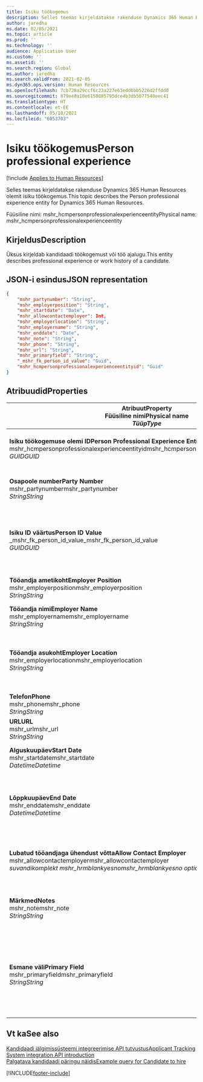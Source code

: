 ```yaml
---
title: Isiku töökogemus
description: Selles teemas kirjeldatakse rakenduse Dynamics 365 Human Resources olemit isiku töökogemus.
author: jaredha
ms.date: 02/05/2021
ms.topic: article
ms.prod: ''
ms.technology: ''
audience: Application User
ms.custom: ''
ms.assetid: ''
ms.search.region: Global
ms.author: jaredha
ms.search.validFrom: 2021-02-05
ms.dyn365.ops.version: Human Resources
ms.openlocfilehash: 7cb728a29ccf6c23a227e63edd6bb5226d2ffdd0
ms.sourcegitcommit: 879ee8a10e6158885795dce4b3db5077540eec41
ms.translationtype: HT
ms.contentlocale: et-EE
ms.lasthandoff: 05/18/2021
ms.locfileid: "6053703"
---
```

# <a name="person-professional-experience"></a><span data-ttu-id="94fb6-103">Isiku töökogemus</span><span class="sxs-lookup"><span data-stu-id="94fb6-103">Person professional experience</span></span>

[!include [Applies to Human Resources](../includes/applies-to-hr.md)]

<span data-ttu-id="94fb6-104">Selles teemas kirjeldatakse rakenduse Dynamics 365 Human Resources olemit isiku töökogemus.</span><span class="sxs-lookup"><span data-stu-id="94fb6-104">This topic describes the Person professional experience entity for Dynamics 365 Human Resources.</span></span>

<span data-ttu-id="94fb6-105">Füüsiline nimi: mshr_hcmpersonprofessionalexperienceentity</span><span class="sxs-lookup"><span data-stu-id="94fb6-105">Physical name: mshr_hcmpersonprofessionalexperienceentity</span></span>

## <a name="description"></a><span data-ttu-id="94fb6-106">Kirjeldus</span><span class="sxs-lookup"><span data-stu-id="94fb6-106">Description</span></span>

<span data-ttu-id="94fb6-107">Üksus kirjeldab kandidaadi töökogemust või töö ajalugu.</span><span class="sxs-lookup"><span data-stu-id="94fb6-107">This entity describes professional experience or work history of a candidate.</span></span>

## <a name="json-representation"></a><span data-ttu-id="94fb6-108">JSON-i esindus</span><span class="sxs-lookup"><span data-stu-id="94fb6-108">JSON representation</span></span>

```json
{
    "mshr_partynumber": "String",
    "mshr_employerposition": "String",
    "mshr_startdate": "Date",
    "mshr_allowcontactemployer": Int,
    "mshr_employerlocation": "String",
    "mshr_employername": "String",
    "mshr_enddate": "Date",
    "mshr_note": "String",
    "mshr_phone": "String",
    "mshr_url": "String",
    "mshr_primaryfield": "String",
    "_mshr_fk_person_id_value": "Guid",
    "mshr_hcmpersonprofessionalexperienceentityid": "Guid"
}
```

## <a name="properties"></a><span data-ttu-id="94fb6-109">Atribuudid</span><span class="sxs-lookup"><span data-stu-id="94fb6-109">Properties</span></span>

| <span data-ttu-id="94fb6-110">Atribuut</span><span class="sxs-lookup"><span data-stu-id="94fb6-110">Property</span></span><br><span data-ttu-id="94fb6-111">**Füüsiline nimi**</span><span class="sxs-lookup"><span data-stu-id="94fb6-111">**Physical name**</span></span><br><span data-ttu-id="94fb6-112">**_Tüüp_**</span><span class="sxs-lookup"><span data-stu-id="94fb6-112">**_Type_**</span></span> | <span data-ttu-id="94fb6-113">Kasuta</span><span class="sxs-lookup"><span data-stu-id="94fb6-113">Use</span></span> | <span data-ttu-id="94fb6-114">Kirjeldus</span><span class="sxs-lookup"><span data-stu-id="94fb6-114">Description</span></span> |
| --- | --- | --- |
| <span data-ttu-id="94fb6-115">**Isiku töökogemuse olemi ID**</span><span class="sxs-lookup"><span data-stu-id="94fb6-115">**Person Professional Experience Entity ID**</span></span><br><span data-ttu-id="94fb6-116">mshr_hcmpersonprofessionalexperienceentityid</span><span class="sxs-lookup"><span data-stu-id="94fb6-116">mshr_hcmpersonprofessionalexperienceentityid</span></span><br><span data-ttu-id="94fb6-117">*GUID*</span><span class="sxs-lookup"><span data-stu-id="94fb6-117">*GUID*</span></span> | <span data-ttu-id="94fb6-118">Kirjutuskaitstud</span><span class="sxs-lookup"><span data-stu-id="94fb6-118">Read-only</span></span><br><span data-ttu-id="94fb6-119">Nõutav</span><span class="sxs-lookup"><span data-stu-id="94fb6-119">Required</span></span> | <span data-ttu-id="94fb6-120">Olemi kirje süsteemi loodud kordumatu identifikaator.</span><span class="sxs-lookup"><span data-stu-id="94fb6-120">System-generated unique identifier for the entity record.</span></span> |
| <span data-ttu-id="94fb6-121">**Osapoole number**</span><span class="sxs-lookup"><span data-stu-id="94fb6-121">**Party Number**</span></span><br><span data-ttu-id="94fb6-122">mshr_partynumber</span><span class="sxs-lookup"><span data-stu-id="94fb6-122">mshr_partynumber</span></span><br><span data-ttu-id="94fb6-123">*String*</span><span class="sxs-lookup"><span data-stu-id="94fb6-123">*String*</span></span> | <span data-ttu-id="94fb6-124">Loe/kirjuta</span><span class="sxs-lookup"><span data-stu-id="94fb6-124">Read/write</span></span><br><span data-ttu-id="94fb6-125">Nõutav</span><span class="sxs-lookup"><span data-stu-id="94fb6-125">Required</span></span> | <span data-ttu-id="94fb6-126">Kandidaadi isikukirje kordumatu identifikaator.</span><span class="sxs-lookup"><span data-stu-id="94fb6-126">Unique identifier of the person record for the candidate.</span></span> |
| <span data-ttu-id="94fb6-127">**Isiku ID väärtus**</span><span class="sxs-lookup"><span data-stu-id="94fb6-127">**Person ID Value**</span></span><br><span data-ttu-id="94fb6-128">_mshr_fk_person_id_value</span><span class="sxs-lookup"><span data-stu-id="94fb6-128">_mshr_fk_person_id_value</span></span><br><span data-ttu-id="94fb6-129">*GUID*</span><span class="sxs-lookup"><span data-stu-id="94fb6-129">*GUID*</span></span> | <span data-ttu-id="94fb6-130">Kirjutuskaitstud</span><span class="sxs-lookup"><span data-stu-id="94fb6-130">Read-only</span></span><br><span data-ttu-id="94fb6-131">Nõutav</span><span class="sxs-lookup"><span data-stu-id="94fb6-131">Required</span></span><br><span data-ttu-id="94fb6-132">Võõrvõti: mshr_dirpersonentityid olemile mshr_dirpersonentity</span><span class="sxs-lookup"><span data-stu-id="94fb6-132">Foreign key: mshr_dirpersonentityid of mshr_dirpersonentity</span></span> | <span data-ttu-id="94fb6-133">Isiku olemi kirje süsteemi loodud kordumatu identifikaator.</span><span class="sxs-lookup"><span data-stu-id="94fb6-133">System-generated unique identifier of the person entity record.</span></span> |
| <span data-ttu-id="94fb6-134">**Tööandja ametikoht**</span><span class="sxs-lookup"><span data-stu-id="94fb6-134">**Employer Position**</span></span><br><span data-ttu-id="94fb6-135">mshr_employerposition</span><span class="sxs-lookup"><span data-stu-id="94fb6-135">mshr_employerposition</span></span><br><span data-ttu-id="94fb6-136">*String*</span><span class="sxs-lookup"><span data-stu-id="94fb6-136">*String*</span></span> | <span data-ttu-id="94fb6-137">Loe/kirjuta</span><span class="sxs-lookup"><span data-stu-id="94fb6-137">Read/write</span></span><br><span data-ttu-id="94fb6-138">Nõutav</span><span class="sxs-lookup"><span data-stu-id="94fb6-138">Required</span></span> | <span data-ttu-id="94fb6-139">Kandidaadi ametinimetus töösuhte ajal.</span><span class="sxs-lookup"><span data-stu-id="94fb6-139">The position title held by the candidate while under employment.</span></span> |
| <span data-ttu-id="94fb6-140">**Tööandja nimi**</span><span class="sxs-lookup"><span data-stu-id="94fb6-140">**Employer Name**</span></span><br><span data-ttu-id="94fb6-141">mshr_employername</span><span class="sxs-lookup"><span data-stu-id="94fb6-141">mshr_employername</span></span><br><span data-ttu-id="94fb6-142">*String*</span><span class="sxs-lookup"><span data-stu-id="94fb6-142">*String*</span></span> | <span data-ttu-id="94fb6-143">Loe/kirjuta</span><span class="sxs-lookup"><span data-stu-id="94fb6-143">Read/write</span></span><br><span data-ttu-id="94fb6-144">Nõutav</span><span class="sxs-lookup"><span data-stu-id="94fb6-144">Required</span></span> | <span data-ttu-id="94fb6-145">Tööandja nimi.</span><span class="sxs-lookup"><span data-stu-id="94fb6-145">The name of the employer.</span></span> |
| <span data-ttu-id="94fb6-146">**Tööandja asukoht**</span><span class="sxs-lookup"><span data-stu-id="94fb6-146">**Employer Location**</span></span><br><span data-ttu-id="94fb6-147">mshr_employerlocation</span><span class="sxs-lookup"><span data-stu-id="94fb6-147">mshr_employerlocation</span></span><br><span data-ttu-id="94fb6-148">*String*</span><span class="sxs-lookup"><span data-stu-id="94fb6-148">*String*</span></span> | <span data-ttu-id="94fb6-149">Loe/kirjuta</span><span class="sxs-lookup"><span data-stu-id="94fb6-149">Read/write</span></span><br><span data-ttu-id="94fb6-150">Valikuline</span><span class="sxs-lookup"><span data-stu-id="94fb6-150">Optional</span></span> | <span data-ttu-id="94fb6-151">Tööandja asukoht.</span><span class="sxs-lookup"><span data-stu-id="94fb6-151">The employer’s location.</span></span> <span data-ttu-id="94fb6-152">Maksimaalne pikkus: 60.</span><span class="sxs-lookup"><span data-stu-id="94fb6-152">Max length: 60.</span></span> <span data-ttu-id="94fb6-153">Konkreetset vormingut pole määratletud ega nõutud.</span><span class="sxs-lookup"><span data-stu-id="94fb6-153">No specific format defined or required.</span></span> |
| <span data-ttu-id="94fb6-154">**Telefon**</span><span class="sxs-lookup"><span data-stu-id="94fb6-154">**Phone**</span></span><br><span data-ttu-id="94fb6-155">mshr_phone</span><span class="sxs-lookup"><span data-stu-id="94fb6-155">mshr_phone</span></span><br><span data-ttu-id="94fb6-156">*String*</span><span class="sxs-lookup"><span data-stu-id="94fb6-156">*String*</span></span> | <span data-ttu-id="94fb6-157">Loe/kirjuta</span><span class="sxs-lookup"><span data-stu-id="94fb6-157">Read/write</span></span><br><span data-ttu-id="94fb6-158">Valikuline</span><span class="sxs-lookup"><span data-stu-id="94fb6-158">Optional</span></span> | <span data-ttu-id="94fb6-159">Tööandja telefoninumber.</span><span class="sxs-lookup"><span data-stu-id="94fb6-159">The employer’s phone number.</span></span> |
| <span data-ttu-id="94fb6-160">**URL**</span><span class="sxs-lookup"><span data-stu-id="94fb6-160">**URL**</span></span><br><span data-ttu-id="94fb6-161">mshr_url</span><span class="sxs-lookup"><span data-stu-id="94fb6-161">mshr_url</span></span><br><span data-ttu-id="94fb6-162">*String*</span><span class="sxs-lookup"><span data-stu-id="94fb6-162">*String*</span></span> | <span data-ttu-id="94fb6-163">Loe/kirjuta</span><span class="sxs-lookup"><span data-stu-id="94fb6-163">Read/write</span></span><br><span data-ttu-id="94fb6-164">Valikuline</span><span class="sxs-lookup"><span data-stu-id="94fb6-164">Optional</span></span> | <span data-ttu-id="94fb6-165">Tööandja veebisaidi URL.</span><span class="sxs-lookup"><span data-stu-id="94fb6-165">The URL of the employer’s website.</span></span> |
| <span data-ttu-id="94fb6-166">**Alguskuupäev**</span><span class="sxs-lookup"><span data-stu-id="94fb6-166">**Start Date**</span></span><br><span data-ttu-id="94fb6-167">mshr_startdate</span><span class="sxs-lookup"><span data-stu-id="94fb6-167">mshr_startdate</span></span><br><span data-ttu-id="94fb6-168">*Datetime*</span><span class="sxs-lookup"><span data-stu-id="94fb6-168">*Datetime*</span></span> | <span data-ttu-id="94fb6-169">Loe/kirjuta</span><span class="sxs-lookup"><span data-stu-id="94fb6-169">Read/write</span></span><br><span data-ttu-id="94fb6-170">Nõutav</span><span class="sxs-lookup"><span data-stu-id="94fb6-170">Required</span></span> | <span data-ttu-id="94fb6-171">Kandidaadi tööhõive alguskuupäev.</span><span class="sxs-lookup"><span data-stu-id="94fb6-171">The start date of the candidate’s employment.</span></span> |
| <span data-ttu-id="94fb6-172">**Lõppkuupäev**</span><span class="sxs-lookup"><span data-stu-id="94fb6-172">**End Date**</span></span><br><span data-ttu-id="94fb6-173">mshr_enddate</span><span class="sxs-lookup"><span data-stu-id="94fb6-173">mshr_enddate</span></span><br><span data-ttu-id="94fb6-174">*Datetime*</span><span class="sxs-lookup"><span data-stu-id="94fb6-174">*Datetime*</span></span> | <span data-ttu-id="94fb6-175">Loe/kirjuta</span><span class="sxs-lookup"><span data-stu-id="94fb6-175">Read/write</span></span><br><span data-ttu-id="94fb6-176">Valikuline</span><span class="sxs-lookup"><span data-stu-id="94fb6-176">Optional</span></span> | <span data-ttu-id="94fb6-177">Kandidaadi töösuhte lõppkuupäev ehk nullväärtus, kui kandidaat töötab endiselt siin.</span><span class="sxs-lookup"><span data-stu-id="94fb6-177">The end date of the candidate’s employment, or null if the candidate is still employed here.</span></span> |
| <span data-ttu-id="94fb6-178">**Lubatud tööandjaga ühendust võtta**</span><span class="sxs-lookup"><span data-stu-id="94fb6-178">**Allow Contact Employer**</span></span><br><span data-ttu-id="94fb6-179">mshr_allowcontactemployer</span><span class="sxs-lookup"><span data-stu-id="94fb6-179">mshr_allowcontactemployer</span></span><br><span data-ttu-id="94fb6-180">*suvandikomplekt mshr_hrmblankyesno*</span><span class="sxs-lookup"><span data-stu-id="94fb6-180">*mshr_hrmblankyesno option set*</span></span> | <span data-ttu-id="94fb6-181">Loe/kirjuta</span><span class="sxs-lookup"><span data-stu-id="94fb6-181">Read/write</span></span><br><span data-ttu-id="94fb6-182">Valikuline</span><span class="sxs-lookup"><span data-stu-id="94fb6-182">Optional</span></span> | <span data-ttu-id="94fb6-183">Näitab, kas kandidaat lubab võtta ühendust eelmise tööandjaga.</span><span class="sxs-lookup"><span data-stu-id="94fb6-183">Signifies whether the candidate allows contacting the previous employer.</span></span> |
| <span data-ttu-id="94fb6-184">**Märkmed**</span><span class="sxs-lookup"><span data-stu-id="94fb6-184">**Notes**</span></span><br><span data-ttu-id="94fb6-185">mshr_note</span><span class="sxs-lookup"><span data-stu-id="94fb6-185">mshr_note</span></span><br><span data-ttu-id="94fb6-186">*String*</span><span class="sxs-lookup"><span data-stu-id="94fb6-186">*String*</span></span> | <span data-ttu-id="94fb6-187">Loe/kirjuta</span><span class="sxs-lookup"><span data-stu-id="94fb6-187">Read/write</span></span><br><span data-ttu-id="94fb6-188">Valikuline</span><span class="sxs-lookup"><span data-stu-id="94fb6-188">Optional</span></span> | <span data-ttu-id="94fb6-189">Märkused värbamishalduritele ja värbajatele kasutamiseks.</span><span class="sxs-lookup"><span data-stu-id="94fb6-189">Notes for use by the recruiter or hiring manager.</span></span> |
| <span data-ttu-id="94fb6-190">**Esmane väli**</span><span class="sxs-lookup"><span data-stu-id="94fb6-190">**Primary Field**</span></span><br><span data-ttu-id="94fb6-191">mshr_primaryfield</span><span class="sxs-lookup"><span data-stu-id="94fb6-191">mshr_primaryfield</span></span><br><span data-ttu-id="94fb6-192">*String*</span><span class="sxs-lookup"><span data-stu-id="94fb6-192">*String*</span></span> | <span data-ttu-id="94fb6-193">Kirjutuskaitstud</span><span class="sxs-lookup"><span data-stu-id="94fb6-193">Read-only</span></span><br><span data-ttu-id="94fb6-194">Nõutav</span><span class="sxs-lookup"><span data-stu-id="94fb6-194">Required</span></span> | <span data-ttu-id="94fb6-195">Väli, mida kasutatakse üksusekirje esmase ID-na.</span><span class="sxs-lookup"><span data-stu-id="94fb6-195">Field used as a primary identifier of the entity record.</span></span> <span data-ttu-id="94fb6-196">Osapoole numbri, alguskuupäeva, tööandja positsiooni ja tööandja nime kombinatsioon.</span><span class="sxs-lookup"><span data-stu-id="94fb6-196">Combination of party number, start date, employer position, and employer name.</span></span> |

## <a name="see-also"></a><span data-ttu-id="94fb6-197">Vt ka</span><span class="sxs-lookup"><span data-stu-id="94fb6-197">See also</span></span>

[<span data-ttu-id="94fb6-198">Kandidaadi jälgimissüsteemi integreerimise API tutvustus</span><span class="sxs-lookup"><span data-stu-id="94fb6-198">Applicant Tracking System integration API introduction</span></span>](hr-admin-integration-ats-api-introduction.md)<br>
[<span data-ttu-id="94fb6-199">Palgatava kandidaadi päringu näidis</span><span class="sxs-lookup"><span data-stu-id="94fb6-199">Example query for Candidate to hire</span></span>](hr-admin-integration-ats-api-candidate-to-hire-example-query.md)



[!INCLUDE[footer-include](../includes/footer-banner.md)]